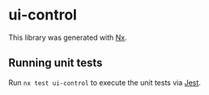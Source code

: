 # ui-control

This library was generated with [Nx](https://nx.dev).

## Running unit tests

Run `nx test ui-control` to execute the unit tests via [Jest](https://jestjs.io).
